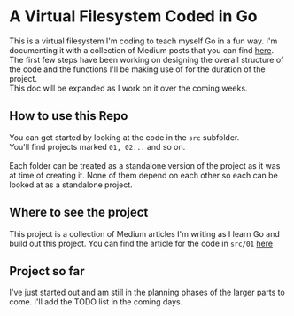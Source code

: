 # A Virtual Filesystem Coded in Go

This is a virtual filesystem I'm coding to teach myself Go in a fun way. I'm documenting it with a collection of Medium posts that you can find <a href="https://alysonn.medium.com/my-first-go-project-a-virtual-filesystem-9b46b2fe34a"/>here</a>.
<br>
The first few steps have been working on designing the overall structure of the code and the functions I'll be making use of for the duration of the project.<br>
This doc will be expanded as I work on it over the coming weeks.

## How to use this Repo

You can get started by looking at the code in the `src` subfolder.<br>
You'll find projects marked `01, 02...` and so on.<br><br>
Each folder can be treated as a standalone version of the project as it was at time of creating it. None of them depend on each other so each can be looked at as a standalone project.<br>

## Where to see the project
This project is a collection of Medium articles I'm writing as I learn Go and build out this project. You can find the article for the code in `src/01` <a href="https://alysonn.medium.com/a-virtual-filesystem-in-go-creating-our-foundation-9af62b0e82db">here</a>

## Project so far
I've just started out and am still in the planning phases of the larger parts to come. I'll add the TODO list in the coming days.
